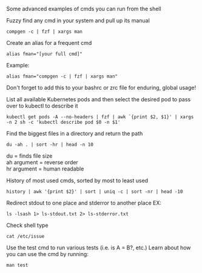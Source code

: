 Some advanced examples of cmds you can run from the shell

Fuzzy find any cmd in your system and pull up its manual
```
compgen -c | fzf | xargs man
```

Create an alias for a frequent cmd
```
alias fman="[your full cmd]"
```
Example:
```
alias fman="compgen -c | fzf | xargs man"
```
Don't forget to add this to your bashrc or zrc file for enduring, global usage!

List all available Kubernetes pods and then select the desired pod to pass over to kubectl to describe it
```
kubectl get pods -A --no-headers | fzf | awk `{print $2, $1}' | xargs -n 2 sh -c 'kubectl describe pod $0 -n $1'
```

Find the biggest files in a directory and return the path
```
du -ah . | sort -hr | head -n 10
```
du = finds file size <br />
ah argument = reverse order <br />
hr argument = human readable <br />

History of most used cmds, sorted by most to least used
```
history | awk '{print $2}' | sort | uniq -c | sort -nr | head -10
```

Redirect stdout to one place and stderror to another place
EX:
```
ls -lsash 1> ls-stdout.txt 2> ls-stderror.txt
```

Check shell type
```
cat /etc/issue
```

Use the test cmd to run various tests (i.e. is A = B?, etc.)
Learn about how you can use the cmd by running:
```
man test
```
